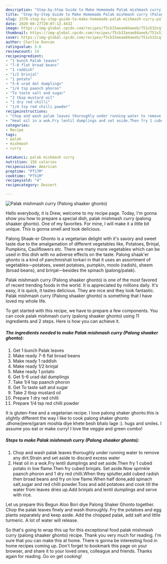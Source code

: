 ```yaml
---
description: "Step-by-Step Guide to Make Homemade Palak mishmash curry (Palong shaaker ghonto)"
title: "Step-by-Step Guide to Make Homemade Palak mishmash curry (Palong shaaker ghonto)"
slug: 3378-step-by-step-guide-to-make-homemade-palak-mishmash-curry-palong-shaaker-ghonto
date: 2020-08-27T20:07:13.443Z
image: https://img-global.cpcdn.com/recipes/f5cb33aeae84aeeb/751x532cq70/palak-mishmash-curry-palong-shaaker-ghonto-recipe-main-photo.jpg
thumbnail: https://img-global.cpcdn.com/recipes/f5cb33aeae84aeeb/751x532cq70/palak-mishmash-curry-palong-shaaker-ghonto-recipe-main-photo.jpg
cover: https://img-global.cpcdn.com/recipes/f5cb33aeae84aeeb/751x532cq70/palak-mishmash-curry-palong-shaaker-ghonto-recipe-main-photo.jpg
author: Charlie Duncan
ratingvalue: 3.6
reviewcount: 14
recipeingredient:
- "1 bunch Palak leaves"
- "7-8 flat broad beans"
- "1 raddish"
- "1/2 brinjal"
- "1 potato"
- "5-6 urad dal dumplings"
- "1/4 tsp paanch phoron"
- "To taste salt and sugar"
- "2 tbsp mustard oil"
- "1 dry red chilli"
- "1/4 tsp red chilli powder"
recipeinstructions:
- "Chop and wash palak leaves thoroughly under running water to remove any dirt.Strain and set aside to discard excess water"
- "Heat oil in a wok.Fry lentil dumplings and set aside.Then fry 1 cubed potato in low flame.Then fry cubed brinjals. Set aside.Now sprinkle paanch phoron and 1 dry red chilli.When they splutter,add cubed radish then broad beans and fry on low flame.When half done,add spinach salt,sugar and red chilli powder.Toss and add potatoes and cook till the water from leaves dries up.Add brinjals and lentil dumplings and serve with rice."
categories:
- Recipe
tags:
- palak
- mishmash
- curry

katakunci: palak mishmash curry 
nutrition: 156 calories
recipecuisine: American
preptime: "PT17M"
cooktime: "PT51M"
recipeyield: "4"
recipecategory: Dessert

---
```



![Palak mishmash curry (Palong shaaker ghonto)](https://img-global.cpcdn.com/recipes/f5cb33aeae84aeeb/751x532cq70/palak-mishmash-curry-palong-shaaker-ghonto-recipe-main-photo.jpg)

Hello everybody, it is Drew, welcome to my recipe page. Today, I'm gonna show you how to prepare a special dish, palak mishmash curry (palong shaaker ghonto). One of my favorites. For mine, I will make it a little bit unique. This is gonna smell and look delicious.

Palong Shaak-er Ghonto is a vegetarian delight with it&#39;s savory and sweet taste due to the amalgamation of different vegetables like, Potatoes, Brinjal, Pumpkins, Cauliflowers etc. There are many more vegetables which can be used in this dish with no adverse effects on the taste. Palong shaak&#39;er ghonto is a kind of panchmishali torkari in that it uses an assortment of vegetables—potatoes, sweet potatoes, pumpkin, moolo (radish), sheem (broad beans), and brinjal—besides the spinach (palong/palak).

Palak mishmash curry (Palong shaaker ghonto) is one of the most favored of recent trending foods in the world. It is appreciated by millions daily. It's easy, it is quick, it tastes delicious. They are nice and they look fantastic. Palak mishmash curry (Palong shaaker ghonto) is something that I have loved my whole life.


To get started with this recipe, we have to prepare a few components. You can cook palak mishmash curry (palong shaaker ghonto) using 11 ingredients and 2 steps. Here is how you can achieve it.

<!--inarticleads1-->

##### The ingredients needed to make Palak mishmash curry (Palong shaaker ghonto):

1. Get 1 bunch Palak leaves
1. Make ready 7-8 flat broad beans
1. Make ready 1 raddish
1. Make ready 1/2 brinjal
1. Make ready 1 potato
1. Get 5-6 urad dal dumplings
1. Take 1/4 tsp paanch phoron
1. Get To taste salt and sugar
1. Take 2 tbsp mustard oil
1. Prepare 1 dry red chilli
1. Prepare 1/4 tsp red chilli powder


It is gluten-free and a vegetarian recipe. I love palong shaker ghonto.this is slightly different the way I like to cook palong shaker ghonto .dhone/jeere/garam moshla diye khete besh bhalo lage :). hugs and smiles. I assume you eat or make curry! I love the veggie and green combo! 

<!--inarticleads2-->

##### Steps to make Palak mishmash curry (Palong shaaker ghonto):

1. Chop and wash palak leaves thoroughly under running water to remove any dirt.Strain and set aside to discard excess water
1. Heat oil in a wok.Fry lentil dumplings and set aside.Then fry 1 cubed potato in low flame.Then fry cubed brinjals. Set aside.Now sprinkle paanch phoron and 1 dry red chilli.When they splutter,add cubed radish then broad beans and fry on low flame.When half done,add spinach salt,sugar and red chilli powder.Toss and add potatoes and cook till the water from leaves dries up.Add brinjals and lentil dumplings and serve with rice.


Let us prepare this Begun Aloo Bori diye Palong Shaker Ghonto together. Chop the palak leaves finely and wash thoroughly. Fry the potatoes and egg plants separately and keep aside. Add the chopped palak, add salt and little turmeric. A lot of water will release. 

So that's going to wrap this up for this exceptional food palak mishmash curry (palong shaaker ghonto) recipe. Thank you very much for reading. I'm sure that you can make this at home. There is gonna be interesting food in home recipes coming up. Don't forget to bookmark this page on your browser, and share it to your loved ones, colleague and friends. Thanks again for reading. Go on get cooking!
